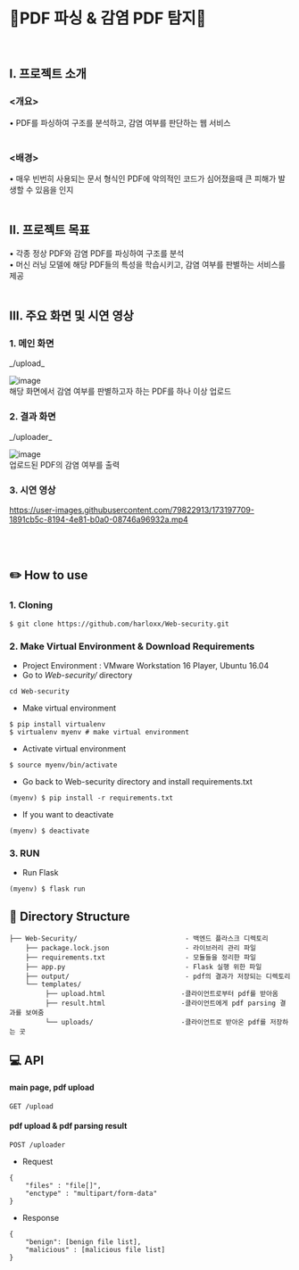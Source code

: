# 👿PDF 파싱 & 감염 PDF 탐지👿
<br>

<h2>Ⅰ. 프로젝트 소개 </h2>
<h3> <개요> </h3>
 • PDF를 파싱하여 구조를 분석하고, 감염 여부를 판단하는 웹 서비스<br>
<br>

<h3> <배경> </h3>
 • 매우 빈번히 사용되는 문서 형식인 PDF에 악의적인 코드가 심어졌을때 큰 피해가 발생할 수 있음을 인지<br>
<br>


<h2>Ⅱ. 프로젝트 목표 </h2>
 • 각종 정상 PDF와 감염 PDF를 파싱하여 구조를 분석<br>
 • 머신 러닝 모델에 해당 PDF들의 특성을 학습시키고, 감염 여부를 판별하는 서비스를 제공<br>
<br>

<h2>Ⅲ. 주요 화면 및 시연 영상 </h2>
<h3>1. 메인 화면 </h3>
_/upload_ <br>

![image](https://user-images.githubusercontent.com/79822913/147897628-d1b3e6fb-0504-4043-9b96-a7a41ccf2bb0.png)<br>
해당 화면에서 감염 여부를 판별하고자 하는 PDF를 하나 이상 업로드<br>

<h3>2. 결과 화면</h3>
_/uploader_<br>

![image](https://user-images.githubusercontent.com/79822913/147897642-3e23a61b-fb2e-494f-954d-501b1624f4cf.png)<br>
업로드된 PDF의 감염 여부를 출력<br>

<h3>3. 시연 영상</h3>

https://user-images.githubusercontent.com/79822913/173197709-1891cb5c-8194-4e81-b0a0-08746a96932a.mp4

<br>
<br>


## ✏️ How to use 
### 1. Cloning
```
$ git clone https://github.com/harloxx/Web-security.git
```
### 2. Make Virtual Environment & Download Requirements
+ Project Environment : VMware Workstation 16 Player, Ubuntu 16.04
+ Go to *Web-security/* directory
```
cd Web-security
```
+ Make virtual environment
```
$ pip install virtualenv
$ virtualenv myenv # make virtual environment
```
+ Activate virtual environment
```
$ source myenv/bin/activate
```
+ Go back to Web-security directory and install requirements.txt
```
(myenv) $ pip install -r requirements.txt 
```
+ If you want to deactivate
```
(myenv) $ deactivate
```
### 3. RUN
+ Run Flask
```
(myenv) $ flask run
```


## 🔧 Directory Structure
```
├── Web-Security/                           - 백엔드 플라스크 디렉토리
    ├── package.lock.json                   - 라이브러리 관리 파일
    ├── requirements.txt                    - 모듈들을 정리한 파일
    ├── app.py                              - Flask 실행 위한 파일
    ├── output/                             - pdf의 결과가 저장되는 디렉토리
    └── templates/
         ├── upload.html                   -클라이언트로부터 pdf를 받아옴
         ├── result.html                   -클라이언트에게 pdf parsing 결과를 보여줌
         └── uploads/                      -클라이언트로 받아온 pdf를 저장하는 곳
```
## 💻 API
#### main page, pdf upload
```
GET /upload
```
#### pdf upload & pdf parsing result
```
POST /uploader
```
+ Request
```
{
    "files" : "file[]",
    "enctype" : "multipart/form-data"
}
```
+ Response
```
{
    "benign": [benign file list],
    "malicious" : [malicious file list]
}

```
